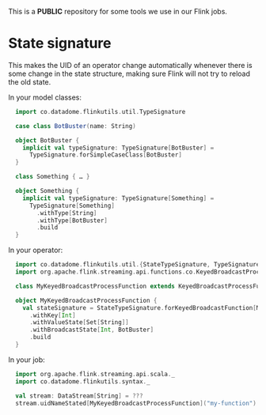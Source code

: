 This is a **PUBLIC** repository for some tools we use in our Flink jobs.

# State signature
This makes the UID of an operator change automatically whenever there is some change in the state structure, making sure Flink will not try to reload the old state.

In your model classes:
```scala
  import co.datadome.flinkutils.util.TypeSignature

  case class BotBuster(name: String)

  object BotBuster {
    implicit val typeSignature: TypeSignature[BotBuster] =
      TypeSignature.forSimpleCaseClass[BotBuster]
  }

  class Something { … }

  object Something {
    implicit val typeSignature: TypeSignature[Something] =
      TypeSignature[Something]
        .withType[String]
        .withType[BotBuster]
        .build
  }
```
In your operator:
```scala
  import co.datadome.flinkutils.util.{StateTypeSignature, TypeSignature}
  import org.apache.flink.streaming.api.functions.co.KeyedBroadcastProcessFunction

  class MyKeyedBroadcastProcessFunction extends KeyedBroadcastProcessFunction[Int, String, Boolean, Int] { … }

  object MyKeyedBroadcastProcessFunction {
    val stateSignature = StateTypeSignature.forKeyedBroadcastFunction[MyKeyedBroadcastProcessFunction]
      .withKey[Int]
      .withValueState[Set[String]]
      .withBroadcastState[Int, BotBuster]
      .build
  }
```
In your job:
```scala
  import org.apache.flink.streaming.api.scala._
  import co.datadome.flinkutils.syntax._

  val stream: DataStream[String] = ???
  stream.uidNameStated[MyKeyedBroadcastProcessFunction]("my-function")
```
